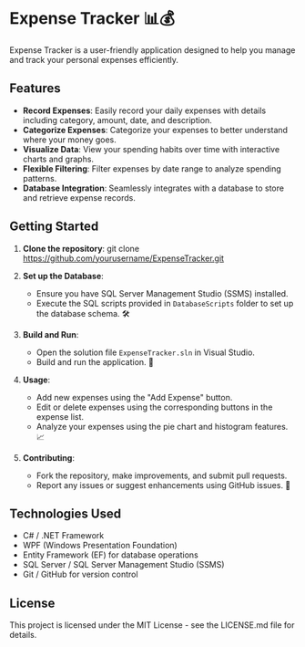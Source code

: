 # Expense Tracker 📊💰

Expense Tracker is a user-friendly application designed to help you manage and track your personal expenses efficiently.

## Features

- **Record Expenses**: Easily record your daily expenses with details including category, amount, date, and description.
- **Categorize Expenses**: Categorize your expenses to better understand where your money goes.
- **Visualize Data**: View your spending habits over time with interactive charts and graphs.
- **Flexible Filtering**: Filter expenses by date range to analyze spending patterns.
- **Database Integration**: Seamlessly integrates with a database to store and retrieve expense records.

## Getting Started

1. **Clone the repository**:
git clone https://github.com/yourusername/ExpenseTracker.git

2. **Set up the Database**:
   - Ensure you have SQL Server Management Studio (SSMS) installed.
   - Execute the SQL scripts provided in `DatabaseScripts` folder to set up the database schema. 🛠️

3. **Build and Run**:
   - Open the solution file `ExpenseTracker.sln` in Visual Studio.
   - Build and run the application. 🚀

4. **Usage**:
   - Add new expenses using the "Add Expense" button.
   - Edit or delete expenses using the corresponding buttons in the expense list.
   - Analyze your expenses using the pie chart and histogram features. 📈

5. **Contributing**:
   - Fork the repository, make improvements, and submit pull requests.
   - Report any issues or suggest enhancements using GitHub issues. 🤝

## Technologies Used

- C# / .NET Framework
- WPF (Windows Presentation Foundation)
- Entity Framework (EF) for database operations
- SQL Server / SQL Server Management Studio (SSMS)
- Git / GitHub for version control

## License

This project is licensed under the MIT License - see the LICENSE.md file for details.
